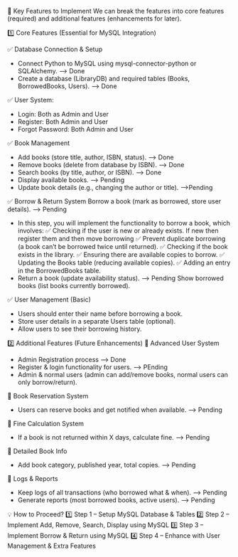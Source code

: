 📌 Key Features to Implement
We can break the features into core features (required) and additional features (enhancements for later).

1️⃣ Core Features (Essential for MySQL Integration)

✅ Database Connection & Setup
- Connect Python to MySQL using mysql-connector-python or SQLAlchemy. --> Done
- Create a database (LibraryDB) and required tables (Books, BorrowedBooks, Users). --> Done

✅ User System:
- Login: Both as Admin and User
- Register: Both Admin and User
- Forgot Password: Both Admin and User

✅ Book Management
- Add books (store title, author, ISBN, status). --> Done
- Remove books (delete from database by ISBN). --> Done
- Search books (by title, author, or ISBN). --> Done
- Display available books. --> Pending
- Update book details (e.g., changing the author or title). -->Pending

✅ Borrow & Return System
Borrow a book (mark as borrowed, store user details). --> Pending
- In this step, you will implement the functionality to borrow a book, which involves:
    ✅ Checking if the user is new or already exists. If new then register them and then move borrowing
    ✅ Prevent duplicate borrowing (a book can’t be borrowed twice until returned).
    ✅ Checking if the book exists in the library.
    ✅ Ensuring there are available copies to borrow.
    ✅ Updating the Books table (reducing available copies).
    ✅ Adding an entry in the BorrowedBooks table.
- Return a book (update availability status). --> Pending
 Show borrowed books (list books currently borrowed).

✅ User Management (Basic)
- Users should enter their name before borrowing a book.
- Store user details in a separate Users table (optional).
- Allow users to see their borrowing history.

2️⃣ Additional Features (Future Enhancements)
🚀 Advanced User System
- Admin Registration process --> Done
- Register & login functionality for users. --> PEnding
- Admin & normal users (admin can add/remove books, normal users can only borrow/return).

🚀 Book Reservation System
- Users can reserve books and get notified when available. --> Pending

🚀 Fine Calculation System
- If a book is not returned within X days, calculate fine. --> Pending

🚀 Detailed Book Info
- Add book category, published year, total copies. --> Pending

🚀 Logs & Reports
- Keep logs of all transactions (who borrowed what & when). --> Pending
- Generate reports (most borrowed books, active users). --> Pending

💡 How to Proceed?
1️⃣ Step 1 – Setup MySQL Database & Tables
2️⃣ Step 2 – Implement Add, Remove, Search, Display using MySQL
3️⃣ Step 3 – Implement Borrow & Return using MySQL
4️⃣ Step 4 – Enhance with User Management & Extra Features
